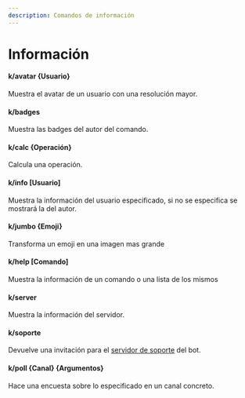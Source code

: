 ```yaml
---
description: Comandos de información
---
```


# Información

#### k/avatar {Usuario}

Muestra el avatar de un usuario con una resolución mayor.

#### k/badges

Muestra las badges del autor del comando.

#### k/calc {Operación}

Calcula una operación.

#### k/info \[Usuario\]

Muestra la información del usuario especificado, si no se especifica se mostrará la del autor.

#### k/jumbo {Emoji}

Transforma un emoji en una imagen mas grande

#### k/help \[Comando\]

Muestra la información de un comando o una lista de los mismos

#### k/server

Muestra la información del servidor.

#### k/soporte

Devuelve una invitación para el [servidor de soporte](https://discord.gg/Rwy8J35) del bot.

#### k/poll {Canal} {Argumentos}

Hace una encuesta sobre lo especificado en un canal concreto.

